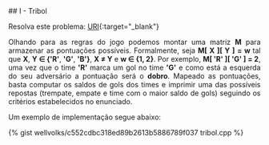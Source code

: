  <div id="tribol">
 
 </div>
## I - Tribol

Resolva este problema:
[URI][uri-1875]{:target="_blank"}

<p align="justify">
Olhando para as regras do jogo podemos montar uma matriz <b>M</b> para armazenar as pontuações possíveis. Formalmente, seja <b>M[ X ][ Y ] = w </b> tal que <b>X</b>, <b>Y ∈ {'R'</b>, <b>'G'</b>, <b>'B'}</b>, <b>X ≠ Y</b> e <b> w  ∈ {1, 2}</b>. Por exemplo, <b>M[ 'R' ][ 'G' ] = 2</b>, uma vez que o time <b>'R'</b> marca um gol no time <b>'G'</b> e como está a esquerda do seu adversário a pontuação será o <b>dobro</b>. Mapeado as pontuações, basta computar os saldos de gols dos times e imprimir uma das possíveis repostas (trempate, empate e time com o maior saldo de gols) seguindo os critérios estabelecidos no enunciado.
</p>

Um exemplo de implementação segue abaixo:

{% gist wellvolks/c552cdbc318ed89b2613b5886789f037 tribol.cpp %}


[uri-1875]:		https://www.urionlinejudge.com.br/judge/pt/problems/view/1875

